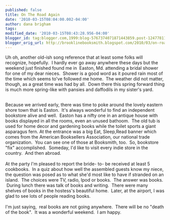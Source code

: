 ```yaml
---
published: false
title: On The Road Again
date: '2010-03-15T08:04:00.002-04:00'
author: dana brigham
tags: 
modified_date: '2010-03-15T08:43:28.956-04:00'
blogger_id: tag:blogger.com,1999:blog-5767374071871443859.post-1247781170572225514
blogger_orig_url: http://brooklinebooksmith.blogspot.com/2010/03/on-road-again.html
---
```


Uh oh, another old-ish song reference that at least some folks will recognize, hopefully.  I hardly ever go away anywhere these days but the weekend just finished found me in  Easton, Md. attending a bridal shower for one of my dear nieces.  Shower is a good word as it poured rain most of the time which seems to've followed me home.  The weather did not matter, though, as a great time was had by all.  Down there this spring forward thing is much more spring-like with pansies and daffodils in my sister's yard. <div><br /></div><div>Because we arrived early, there was time to poke around the lovely eastern shore town that is Easton.  It's always wonderful to find an independent bookstore alive and well.  Easton has a nifty one in an antique house with books displayed in all the rooms, even an unused bathoom.  The old tub is used for home decor and gardening books while the toilet sports a giant asparagus fern. At the entrance was a big Eat, Sleep,Read banner which comes from the American Booksellers Association, our national trade organization.  You can see one of those at Booksmith, too.  So, bookstore "fix" accomplished.  Someday, I'd like to visit every indie store in the country.  And then abroad.</div><div><br /></div><div>At the party I'm pleased to report the bride- to- be received at least 5 cookbooks.  In a quiz about how well the assembled guests know my niece, the question was posed as to what she'd most like to have if stranded on an island.  The choices were TV, radio, Ipod or books.  The answer was books.  During lunch there was talk of books and writing.  There were many shelves of books in the hostess's beautiful home.  Later, at the airport, I was glad to see lots of people reading books.  </div><div><br /></div><div>I'm just saying,  real books are not going anywhere.  There will be no "death of the book".  It was a wonderful weekend.  I am happy.</div>